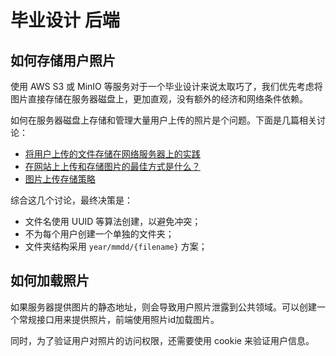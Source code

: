 # 毕业设计 后端

## 如何存储用户照片

使用 AWS S3 或 MinIO 等服务对于一个毕业设计来说太取巧了，我们优先考虑将图片直接存储在服务器磁盘上，更加直观，没有额外的经济和网络条件依赖。

如何在服务器磁盘上存储和管理大量用户上传的照片是个问题。下面是几篇相关讨论：

- [将用户上传的文件存储在网络服务器上的实践](https://stackoverflow.com/a/7925338/8198710)
- [在网站上上传和存储图片的最佳方式是什么？](https://stackoverflow.com/a/8922090/8198710)
- [图片上传存储策略](https://stackoverflow.com/a/2664956)

综合这几个讨论，最终决策是：

- 文件名使用 UUID 等算法创建，以避免冲突；
- 不为每个用户创建一个单独的文件夹；
- 文件夹结构采用 `year/mmdd/{filename}` 方案；

## 如何加载照片

如果服务器提供图片的静态地址，则会导致用户照片泄露到公共领域。可以创建一个常规接口用来提供照片，前端使用照片id加载图片。

同时，为了验证用户对照片的访问权限，还需要使用 cookie 来验证用户信息。
